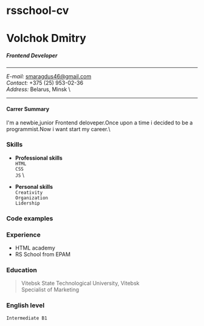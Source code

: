 # rsschool-cv
# Volchok Dmitry 

##### _Frontend Developer_
***********************
_E-mail:_ smaragdus46@gmail.com \
_Contact:_ +375 (25) 953-02-36 \
_Address:_ Belarus, Minsk \ 
***********************

#### Carrer Summary
 I'm a newbie,junior Frontend deloveper.Once upon a time i decided to be a programmist.Now i want start my career.\

### Skills
* __Professional skills__ \
     `HTML` \
     `CSS` \
    `JS` \ 
    
* __Personal skills__ \
    `Creativity` \
    `Organization` \
    `Lidership` 

### Code examples

### Experience
 - HTML academy 
 - RS School from EPAM  

### Education
>Vitebsk State Technological University, Vitebsk \
Specialist of Marketing 


### English level 
`Intermediate B1`
